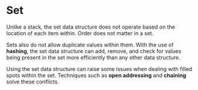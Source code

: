 # Set
Unlike a stack, the set data structure does not operate based on the location of each item within. Order does not matter in a set.

Sets also do not allow duplicate values within them. With the use of **hashing**, the set data structure can add, remove, and check for values being present in the set more efficiently than any other data structure.

Using the set data structure can raise some issues when dealing with filled spots within the set. Techniques such as **open addressing** and **chaining** solve these conflicts.
